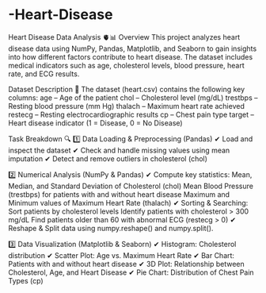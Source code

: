 # -Heart-Disease
Heart Disease Data Analysis 🫀📊
Overview
This project analyzes heart disease data using NumPy, Pandas, Matplotlib, and Seaborn to gain insights into how different factors contribute to heart disease. The dataset includes medical indicators such as age, cholesterol levels, blood pressure, heart rate, and ECG results.

Dataset Description 📂
The dataset (heart.csv) contains the following key columns:
age – Age of the patient
chol – Cholesterol level (mg/dL)
trestbps – Resting blood pressure (mm Hg)
thalach – Maximum heart rate achieved
restecg – Resting electrocardiographic results
cp – Chest pain type
target – Heart disease indicator (1 = Disease, 0 = No Disease)

Task Breakdown 🔍
1️⃣ Data Loading & Preprocessing (Pandas)
✔ Load and inspect the dataset
✔ Check and handle missing values using mean imputation
✔ Detect and remove outliers in cholesterol (chol)

2️⃣ Numerical Analysis (NumPy & Pandas)
✔ Compute key statistics:
Mean, Median, and Standard Deviation of Cholesterol (chol)
Mean Blood Pressure (trestbps) for patients with and without heart disease
Maximum and Minimum values of Maximum Heart Rate (thalach)
✔ Sorting & Searching:
Sort patients by cholesterol levels
Identify patients with cholesterol > 300 mg/dL
Find patients older than 60 with abnormal ECG (restecg > 0)
✔ Reshape & Split data using numpy.reshape() and numpy.split().

3️⃣ Data Visualization (Matplotlib & Seaborn)
✔ Histogram: Cholesterol distribution
✔ Scatter Plot: Age vs. Maximum Heart Rate
✔ Bar Chart: Patients with and without heart disease
✔ 3D Plot: Relationship between Cholesterol, Age, and Heart Disease
✔ Pie Chart: Distribution of Chest Pain Types (cp)
